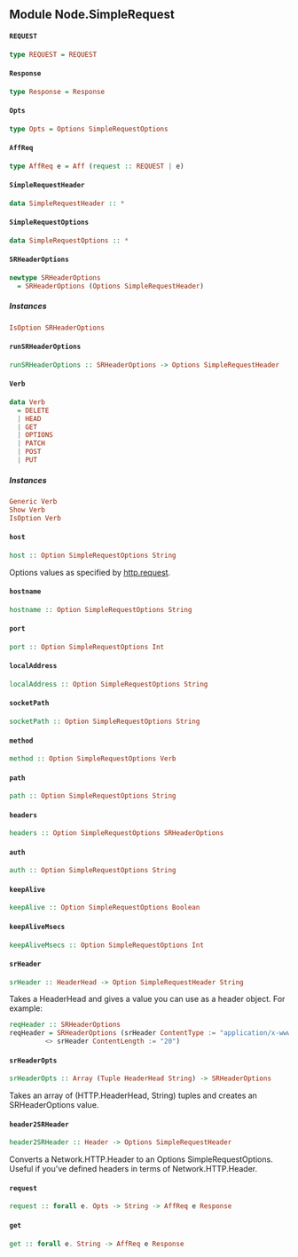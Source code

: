 ## Module Node.SimpleRequest

#### `REQUEST`

``` purescript
type REQUEST = REQUEST
```

#### `Response`

``` purescript
type Response = Response
```

#### `Opts`

``` purescript
type Opts = Options SimpleRequestOptions
```

#### `AffReq`

``` purescript
type AffReq e = Aff (request :: REQUEST | e)
```

#### `SimpleRequestHeader`

``` purescript
data SimpleRequestHeader :: *
```

#### `SimpleRequestOptions`

``` purescript
data SimpleRequestOptions :: *
```

#### `SRHeaderOptions`

``` purescript
newtype SRHeaderOptions
  = SRHeaderOptions (Options SimpleRequestHeader)
```

##### Instances
``` purescript
IsOption SRHeaderOptions
```

#### `runSRHeaderOptions`

``` purescript
runSRHeaderOptions :: SRHeaderOptions -> Options SimpleRequestHeader
```

#### `Verb`

``` purescript
data Verb
  = DELETE
  | HEAD
  | GET
  | OPTIONS
  | PATCH
  | POST
  | PUT
```

##### Instances
``` purescript
Generic Verb
Show Verb
IsOption Verb
```

#### `host`

``` purescript
host :: Option SimpleRequestOptions String
```

Options values as specified by [http.request](https://nodejs.org/api/http.html#http_http_request_options_callback).

#### `hostname`

``` purescript
hostname :: Option SimpleRequestOptions String
```

#### `port`

``` purescript
port :: Option SimpleRequestOptions Int
```

#### `localAddress`

``` purescript
localAddress :: Option SimpleRequestOptions String
```

#### `socketPath`

``` purescript
socketPath :: Option SimpleRequestOptions String
```

#### `method`

``` purescript
method :: Option SimpleRequestOptions Verb
```

#### `path`

``` purescript
path :: Option SimpleRequestOptions String
```

#### `headers`

``` purescript
headers :: Option SimpleRequestOptions SRHeaderOptions
```

#### `auth`

``` purescript
auth :: Option SimpleRequestOptions String
```

#### `keepAlive`

``` purescript
keepAlive :: Option SimpleRequestOptions Boolean
```

#### `keepAliveMsecs`

``` purescript
keepAliveMsecs :: Option SimpleRequestOptions Int
```

#### `srHeader`

``` purescript
srHeader :: HeaderHead -> Option SimpleRequestHeader String
```

Takes a HeaderHead and gives a value you can use as a header object.
For example:
```purescript
reqHeader :: SRHeaderOptions
reqHeader = SRHeaderOptions (srHeader ContentType := "application/x-www-form-urlencoded"
         <> srHeader ContentLength := "20")
```

#### `srHeaderOpts`

``` purescript
srHeaderOpts :: Array (Tuple HeaderHead String) -> SRHeaderOptions
```

Takes an array of (HTTP.HeaderHead, String) tuples and creates an SRHeaderOptions value.

#### `header2SRHeader`

``` purescript
header2SRHeader :: Header -> Options SimpleRequestHeader
```

Converts a Network.HTTP.Header to an Options SimpleRequestOptions.
Useful if you've defined headers in terms of Network.HTTP.Header.

#### `request`

``` purescript
request :: forall e. Opts -> String -> AffReq e Response
```

#### `get`

``` purescript
get :: forall e. String -> AffReq e Response
```


